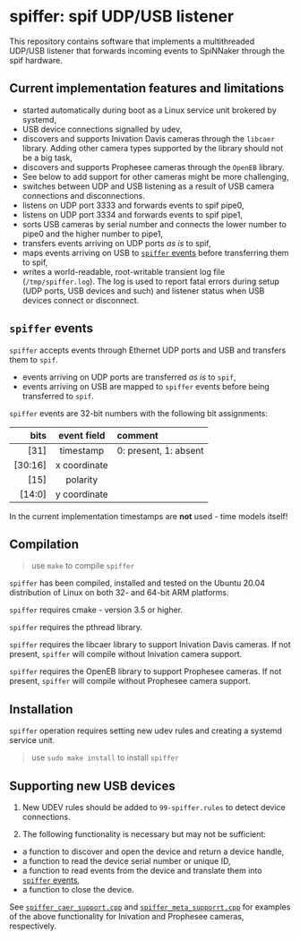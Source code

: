 spiffer: spif UDP/USB listener
===============================

This repository contains software that implements a multithreaded UDP/USB listener that forwards incoming events to SpiNNaker through the spif hardware.


Current implementation features and limitations
-----------------------------------------------

- started automatically during boot as a Linux service unit brokered by systemd,
- USB device connections signalled by udev,
- discovers and supports Inivation Davis cameras through the `libcaer` library. Adding other camera types supported by the library should not be a big task,
- discovers and supports Prophesee cameras through the `OpenEB` library.
- See below to add support for other cameras might be more challenging,
- switches between UDP and USB listening as a result of USB camera connections and disconnections.
- listens on UDP port 3333 and forwards events to spif pipe0,
- listens on UDP port 3334 and forwards events to spif pipe1,
- sorts USB cameras by serial number and connects the lower number to pipe0 and the higher number to pipe1,
- transfers events arriving on UDP ports _as is_ to spif,
- maps events arriving on USB to [`spiffer` events](#evt_fmt) before transferring them to spif,
- writes a world-readable, root-writable transient log file (`/tmp/spiffer.log`). The log is used to report fatal errors during setup (UDP ports, USB devices and such) and listener status when USB devices connect or disconnect.


<a name="evt_fmt"></a>`spiffer` events
--------------------------------------

`spiffer` accepts events through Ethernet UDP ports and USB and transfers them to `spif`.

- events arriving on UDP ports are transferred _as is_ to `spif`,
- events arriving on USB are mapped to `spiffer` events before being transferred to `spif`.

`spiffer` events are 32-bit numbers with the following bit assignments:

|  bits   | event field  | comment               |
|--------:|:------------:|:----------------------|
|    [31] |  timestamp   | 0: present, 1: absent |
| [30:16] | x coordinate |                       |
|    [15] | polarity     |                       |
|  [14:0] | y coordinate |                       |

In the current implementation timestamps are __not__ used - time models itself!


Compilation
-----------

> use `make` to compile `spiffer`

`spiffer` has been compiled, installed and tested on the Ubuntu 20.04 distribution of Linux on both 32- and 64-bit ARM platforms.

`spiffer` requires cmake - version 3.5 or higher.

`spiffer` requires the pthread library.

`spiffer` requires the libcaer library to support Inivation Davis cameras. If not present, `spiffer` will compile without Inivation camera support.

`spiffer` requires the OpenEB library to support Prophesee cameras. If not present, `spiffer` will compile without Prophesee camera support.

Installation
------------

`spiffer` operation requires setting new udev rules and creating a systemd service unit.

> use `sudo make install` to install  `spiffer`


Supporting new USB devices
--------------------------

1. New UDEV rules should be added to `99-spiffer.rules` to detect device connections.

2. The following functionality is necessary but may not be sufficient:

- a function to discover and open the device and return a device handle,
- a function to read the device serial number or unique ID,
- a function to read events from the device and translate them into [`spiffer` events](#evt_fmt),
- a function to close the device.

See [`spiffer_caer_support.cpp`](https://github.com/SpiNNakerManchester/spif/blob/master/spiffer/spiffer_caer_support.cpp) and [`spiffer_meta_supporrt.cpp`](https://github.com/SpiNNakerManchester/spif/blob/master/spiffer/spiffer_meta_support.cpp) for examples of the above functionality for Inivation and Prophesee cameras, respectively.
